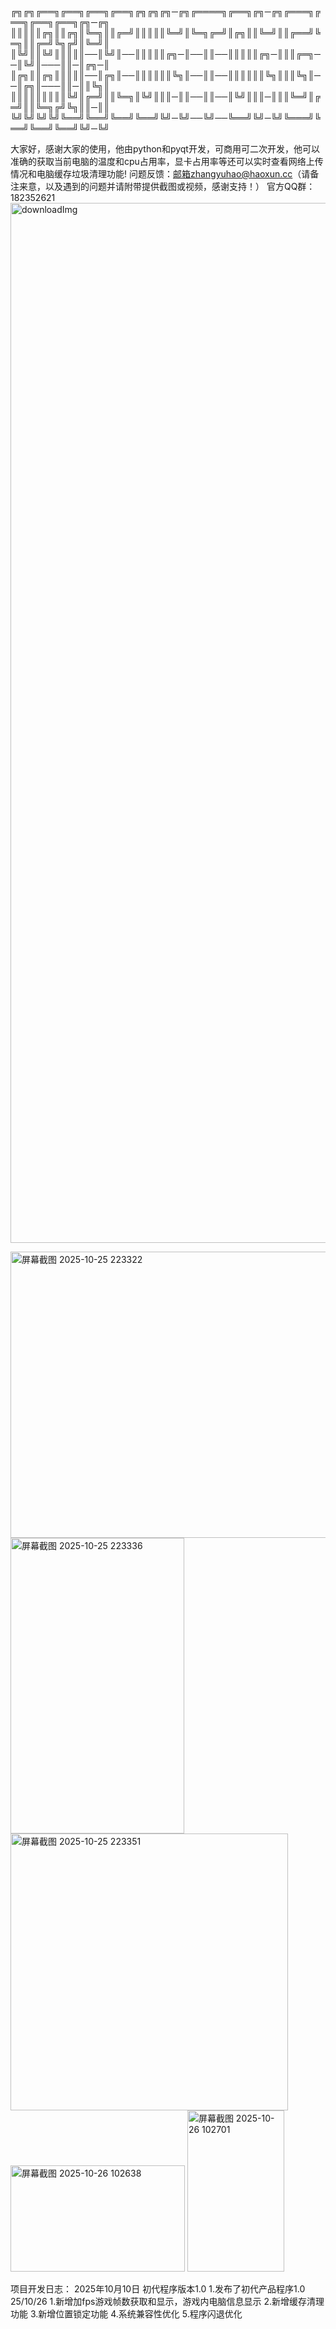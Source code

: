 ╔╗╔╗╔══╗╔══╗╔══╗╔══╗╔╗╔╗╔╗─╔╗╔════╗╔══╗╔╗─╔╗╔═══╗╔══╗╔══╗╔══╗╔╗─╔╗ ║║║║║╔╗║║╔╗║╚═╗║║╔═╝║║║║║╚═╝║╚═╗╔═╝║╔╗║║╚═╝║║╔══╝╚═╗║║╔═╝╚╗╔╝║╚═╝║ ║╚╝║║╚╝║║║║║──║╚╝║──║║║║║╔╗─║──║║──║║║║║╔╗─║║║╔═╗──║╚╝║───║║─║╔╗─║ ║╔╗║║╔╗║║║║║──║╔╗║──║║║║║║╚╗║──║║──║║║║║║╚╗║║║╚╗║──║╔╗║───║║─║║╚╗║ ║║║║║║║║║╚╝║╔═╝║║╚═╗║╚╝║║║─║║──║║──║╚╝║║║─║║║╚═╝║╔═╝║║╚═╗╔╝╚╗║║─║║ ╚╝╚╝╚╝╚╝╚══╝╚══╝╚══╝╚══╝╚╝─╚╝──╚╝──╚══╝╚╝─╚╝╚═══╝╚══╝╚══╝╚══╝╚╝─╚╝


大家好，感谢大家的使用，他由python和pyqt开发，可商用可二次开发，他可以准确的获取当前电脑的温度和cpu占用率，显卡占用率等还可以实时查看网络上传情况和电脑缓存垃圾清理功能!
问题反馈：邮箱zhangyuhao@haoxun.cc（请备注来意，以及遇到的问题并请附带提供截图或视频，感谢支持！） 官方QQ群：182352621
<img width="1706" height="1664" alt="downloadImg" src="https://github.com/user-attachments/assets/b12349c6-2919-4526-bb27-5ceb928d84a4" />

<img width="586" height="458" alt="屏幕截图 2025-10-25 223322" src="https://github.com/user-attachments/assets/708a551c-a710-4696-ab2d-f35ea69eb58e" />
<img width="278" height="473" alt="屏幕截图 2025-10-25 223336" src="https://github.com/user-attachments/assets/9adc5d64-e36b-4167-9b73-058612a63404" />
<img width="444" height="443" alt="屏幕截图 2025-10-25 223351" src="https://github.com/user-attachments/assets/a4cadc80-21a1-4963-9b06-59cfba11b905" />
<img width="279" height="170" alt="屏幕截图 2025-10-26 102638" src="https://github.com/user-attachments/assets/4c75fa6a-8f0d-416f-bd58-318311522fa1" />
<img width="155" height="258" alt="屏幕截图 2025-10-26 102701" src="https://github.com/user-attachments/assets/e476cd0a-280c-4185-9d0d-6624d8c60485" />


项目开发日志： 2025年10月10日 初代程序版本1.0 1.发布了初代产品程序1.0
              25/10/26 1.新增加fps游戏帧数获取和显示，游戏内电脑信息显示
                       2.新增缓存清理功能
                       3.新增位置锁定功能
                       4.系统兼容性优化
                       5.程序闪退优化
